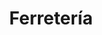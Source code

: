 ---
title: "Ferretería"
url: /ciudad-autonoma-de-buenos-aires/ferreteria-monteagudo/
shop: Eisenwaren
---